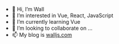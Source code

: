 - 👋 Hi, I’m Wall
- 👀 I’m interested in Vue, React, JavaScript
- 🌱 I’m currently learning Vue
- 💞️ I’m looking to collaborate on ...
- 📫 My blog is [walljs.com](https://walljs.com)


